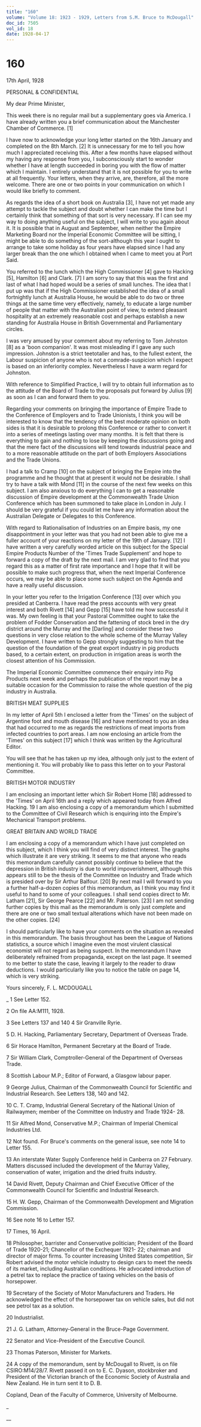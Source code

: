 ```yaml
---
title: "160"
volume: "Volume 18: 1923 - 1929, Letters from S.M. Bruce to McDougall"
doc_id: 7505
vol_id: 18
date: 1928-04-17
---
```


# 160

17th April, 1928

PERSONAL &amp; CONFIDENTIAL

My dear Prime Minister,

This week there is no regular mail but a supplementary goes via America. I have already written you a brief communication about the Manchester Chamber of Commerce. [1]

I have now to acknowledge your long letter started on the 16th January and completed on the 8th March. [2] It is unnecessary for me to tell you how much I appreciated receiving this. After a few months have elapsed without my having any response from you, I subconsciously start to wonder whether I have at length succeeded in boring you with the flow of matter which I maintain. I entirely understand that it is not possible for you to write at all frequently. Your letters, when they arrive, are, therefore, all the more welcome. There are one or two points in your communication on which I would like briefly to comment.

As regards the idea of a short book on Australia [3], I have not yet made any attempt to tackle the subject and doubt whether I can make the time but I certainly think that something of that sort is very necessary. If I can see my way to doing anything useful on the subject, I will write to you again about it. It is possible that in August and September, when neither the Empire Marketing Board nor the Imperial Economic Committee will be sitting, I might be able to do something of the sort-although this year I ought to arrange to take some holiday as four years have elapsed since I had any larger break than the one which I obtained when I came to meet you at Port Said.

You referred to the lunch which the High Commissioner [4] gave to Hacking [5], Hamilton [6] and Clark. [7] I am sorry to say that this was the first and last of what I had hoped would be a series of small lunches. The idea that I put up was that if the High Commissioner established the idea of a small fortnightly lunch at Australia House, he would be able to do two or three things at the same time very effectively, namely, to educate a large number of people that matter with the Australian point of view, to extend pleasant hospitality at an extremely reasonable cost and perhaps establish a new standing for Australia House in British Governmental and Parliamentary circles.

I was very amused by your comment about my referring to Tom Johnston [8] as a 'boon companion'. It was most misleading if I gave any such impression. Johnston is a strict teetotaller and has, to the fullest extent, the Labour suspicion of anyone who is not a comrade-suspicion which I expect is based on an inferiority complex. Nevertheless I have a warm regard for Johnston.

With reference to Simplified Practice, I will try to obtain full information as to the attitude of the Board of Trade to the proposals put forward by Julius [9] as soon as I can and forward them to you.

Regarding your comments on bringing the importance of Empire Trade to the Conference of Employers and to Trade Unionists, I think you will be interested to know that the tendency of the best moderate opinion on both sides is that it is desirable to prolong this Conference or rather to convert it into a series of meetings lasting over many months. It is felt that there is everything to gain and nothing to lose by keeping the discussions going and that the mere fact of the discussions will tend towards industrial peace and to a more reasonable attitude on the part of both Employers Associations and the Trade Unions.

I had a talk to Cramp [10] on the subject of bringing the Empire into the programme and he thought that at present it would not be desirable. I shall try to have a talk with Mond [11] in the course of the next few weeks on this subject. I am also anxious to do everything I can to get a reasonable discussion of Empire development at the Commonwealth Trade Union Conference which has been summoned to take place in London in July. I should be very grateful if you could let me have any information about the Australian Delegate or Delegates to this Conference.

With regard to Rationalisation of Industries on an Empire basis, my one disappointment in your letter was that you had not been able to give me a fuller account of your reactions on my letter of the 19th of January. [12] I have written a very carefully worded article on this subject for the Special Empire Products Number of the 'Times Trade Supplement' and hope to forward a copy of the draft by the next mail. I am very glad to find that you regard this as a matter of first rate importance and I hope that it will be possible to make such progress that, when the next Imperial Conference occurs, we may be able to place some such subject on the Agenda and have a really useful discussion.

In your letter you refer to the Irrigation Conference [13] over which you presided at Canberra. I have read the press accounts with very great interest and both Rivett [14] and Gepp [15] have told me how successful it was. My own feeling is that your Pastoral Committee ought to take the problem of Fodder Conservation and the fattening of stock bred in the dry district around the Murray and the [Darling] and consider these two questions in very close relation to the whole scheme of the Murray Valley Development. I have written to Gepp strongly suggesting to him that the question of the foundation of the great export industry in pig products based, to a certain extent, on production in irrigation areas is worth the closest attention of his Commission.

The Imperial Economic Committee commence their enquiry into Pig Products next week and perhaps the publication of the report may be a suitable occasion for the Commission to raise the whole question of the pig industry in Australia.

BRITISH MEAT SUPPLIES

In my letter of April 5th I enclosed a letter from the 'Times' on the subject of Argentine foot and mouth disease [16] and have mentioned to you an idea that had occurred to me as regards the restrictions of meat imports from infected countries to port areas. I am now enclosing an article from the 'Times' on this subject [17] which I think was written by the Agricultural Editor.

You will see that he has taken up my idea, although only just to the extent of mentioning it. You will probably like to pass this letter on to your Pastoral Committee.

BRITISH MOTOR INDUSTRY

I am enclosing an important letter which Sir Robert Home [18] addressed to the 'Times' on April 16th and a reply which appeared today from Alfred Hacking. 19 I am also enclosing a copy of a memorandum which I submitted to the Committee of Civil Research which is enquiring into the Empire's Mechanical Transport problems.

GREAT BRITAIN AND WORLD TRADE

I am enclosing a copy of a memorandum which I have just completed on this subject, which I think you will find of very distinct interest. The graphs which illustrate it are very striking. It seems to me that anyone who reads this memorandum carefully cannot possibly continue to believe that the depression in British industry is due to world impoverishment, although this appears still to be the thesis of the Committee on Industry and Trade which is presided over by Sir Arthur Balfour. [20] By next mail I will forward to you a further half-a-dozen copies of this memorandum, as I think you may find it useful to hand to some of your colleagues. I shall send copies direct to Mr. Latham [21], Sir George Pearce [22] and Mr. Paterson. [23] I am not sending further copies by this mail as the memorandum is only just complete and there are one or two small textual alterations which have not been made on the other copies. [24]

I should particularly like to have your comments on the situation as revealed in this memorandum. The basis throughout has been the League of Nations statistics, a source which I imagine even the most virulent classical economist will not regard as being suspect. In the memorandum I have deliberately refrained from propaganda, except on the last page. It seemed to me better to state the case, leaving it largely to the reader to draw deductions. I would particularly like you to notice the table on page 14, which is very striking.

Yours sincerely, F. L. MCDOUGALL 

_ 1 See Letter 152.

2 On file AA:M111, 1928.

3 See Letters 137 and 140 4 Sir Granville Ryrie.

5 D. H. Hacking, Parliamentary Secretary, Department of Overseas Trade.

6 Sir Horace Hamilton, Permanent Secretary at the Board of Trade.

7 Sir William Clark, Comptroller-General of the Department of Overseas Trade.

8 Scottish Labour M.P.; Editor of Forward, a Glasgow labour paper.

9 George Julius, Chairman of the Commonwealth Council for Scientific and Industrial Research. See Letters 138, 140 and 142.

10 C. T. Cramp, Industrial General Secretary of the National Union of Railwaymen; member of the Committee on Industry and Trade 1924- 28.

11 Sir Alfred Mond, Conservative M.P.; Chairman of Imperial Chemical Industries Ltd.

12 Not found. For Bruce's comments on the general issue, see note 14 to Letter 155.

13 An interstate Water Supply Conference held in Canberra on 27 February. Matters discussed included the development of the Murray Valley, conservation of water, irrigation and the dried fruits industry.

14 David Rivett, Deputy Chairman and Chief Executive Officer of the Commonwealth Council for Scientific and Industrial Research.

15 H. W. Gepp, Chairman of the Commonwealth Development and Migration Commission.

16 See note 16 to Letter 157.

17 Times, 16 April.

18 Philosopher, barrister and Conservative politician; President of the Board of Trade 1920-21; Chancellor of the Exchequer 1921- 22; chairman and director of major firms. To counter increasing United States competition, Sir Robert advised the motor vehicle industry to design cars to meet the needs of its market, including Australian conditions. He advocated introduction of a petrel tax to replace the practice of taxing vehicles on the basis of horsepower.

19 Secretary of the Society of Motor Manufacturers and Traders. He acknowledged the effect of the horsepower tax on vehicle sales, but did not see petrol tax as a solution.

20 Industrialist.

21 J. G. Latham, Attorney-General in the Bruce-Page Government.

22 Senator and Vice-President of the Executive Council.

23 Thomas Paterson, Minister for Markets.

24 A copy of the memorandum, sent by McDougall to Rivett, is on file CSIRO:M14/28/7. Rivett passed it on to E. C. Dyason, stockbroker and President of the Victorian branch of the Economic Society of Australia and New Zealand. He in turn sent it to D. B.

Copland, Dean of the Faculty of Commerce, University of Melbourne.

_

__
